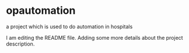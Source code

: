 # opautomation
a project which is used to do automation in hospitals


I am editing the README file. Adding some more details about the project description.
